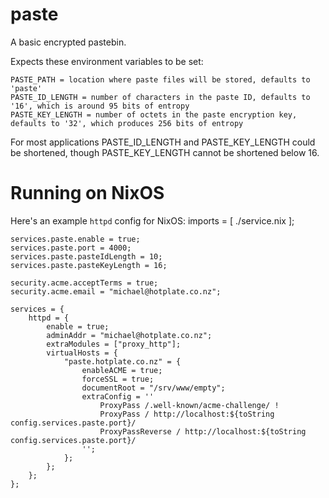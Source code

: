 # paste

A basic encrypted pastebin.

Expects these environment variables to be set:

    PASTE_PATH = location where paste files will be stored, defaults to 'paste'
    PASTE_ID_LENGTH = number of characters in the paste ID, defaults to '16', which is around 95 bits of entropy
    PASTE_KEY_LENGTH = number of octets in the paste encryption key, defaults to '32', which produces 256 bits of entropy

For most applications PASTE_ID_LENGTH and PASTE_KEY_LENGTH could be shortened, though PASTE_KEY_LENGTH cannot
be shortened below 16.

# Running on NixOS

Here's an example `httpd` config for NixOS:
    imports = [
        ./service.nix
    ];

    services.paste.enable = true;	
    services.paste.port = 4000;	
    services.paste.pasteIdLength = 10;
    services.paste.pasteKeyLength = 16;

    security.acme.acceptTerms = true;
    security.acme.email = "michael@hotplate.co.nz";

    services = {
        httpd = {
            enable = true;
            adminAddr = "michael@hotplate.co.nz";
            extraModules = ["proxy_http"];
            virtualHosts = {
                "paste.hotplate.co.nz" = {
                    enableACME = true;
                    forceSSL = true;
                    documentRoot = "/srv/www/empty";
                    extraConfig = ''
                        ProxyPass /.well-known/acme-challenge/ !
                        ProxyPass / http://localhost:${toString config.services.paste.port}/
                        ProxyPassReverse / http://localhost:${toString config.services.paste.port}/
                    '';
                };
            };
        };
    };

